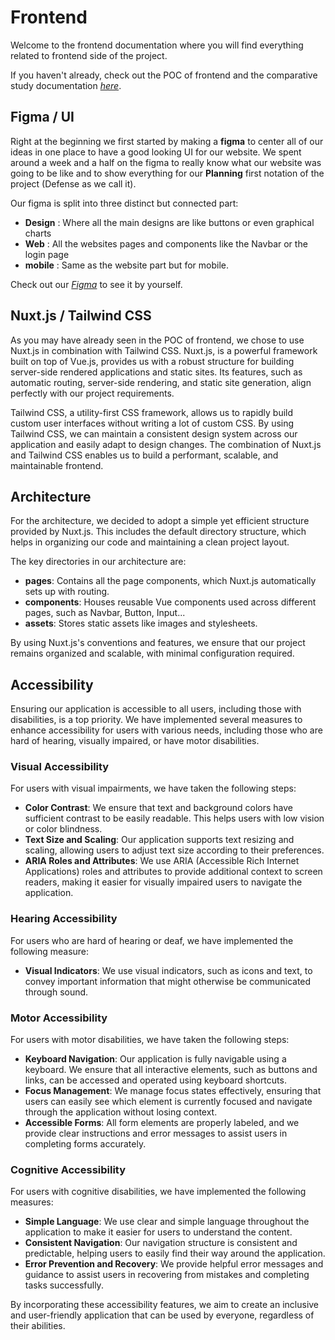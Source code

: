 # Frontend

Welcome to the frontend documentation where you will find everything related to frontend side of the project.

If you haven't already, check out the POC of frontend and the comparative study documentation [*here*](./POC.md#frontend).

## Figma / UI

Right at the beginning we first started by making a **figma** to center all of our ideas in one place to have a good looking UI for our website. We spent around a week and a half on the figma to really know what our website was going to be like and to show everything for our **Planning** first notation of the project (Defense as we call it).

Our figma is split into three distinct but connected part:
- **Design** : Where all the main designs are like buttons or even graphical charts
- **Web** : All the websites pages and components like the Navbar or the login page
- **mobile** : Same as the website part but for mobile.

Check out our [*Figma*](https://www.figma.com/design/SDi5Wr1talXN5o4wirUuSD/AREA-UI%2FUX?node-id=8-12&p=f&t=CF4lYEruvTCz68Un-0) to see it by yourself.

## Nuxt.js / Tailwind CSS

As you may have already seen in the POC of frontend, we chose to use Nuxt.js in combination with Tailwind CSS. Nuxt.js, is a powerful framework built on top of Vue.js, provides us with a robust structure for building server-side rendered applications and static sites. Its features, such as automatic routing, server-side rendering, and static site generation, align perfectly with our project requirements.

Tailwind CSS, a utility-first CSS framework, allows us to rapidly build custom user interfaces without writing a lot of custom CSS. By using Tailwind CSS, we can maintain a consistent design system across our application and easily adapt to design changes. The combination of Nuxt.js and Tailwind CSS enables us to build a performant, scalable, and maintainable frontend.

## Architecture

For the architecture, we decided to adopt a simple yet efficient structure provided by Nuxt.js. This includes the default directory structure, which helps in organizing our code and maintaining a clean project layout.

The key directories in our architecture are:
- **pages**: Contains all the page components, which Nuxt.js automatically sets up with routing.
- **components**: Houses reusable Vue components used across different pages, such as Navbar, Button, Input...
- **assets**: Stores static assets like images and stylesheets.

By using Nuxt.js's conventions and features, we ensure that our project remains organized and scalable, with minimal configuration required.

## Accessibility

Ensuring our application is accessible to all users, including those with disabilities, is a top priority. We have implemented several measures to enhance accessibility for users with various needs, including those who are hard of hearing, visually impaired, or have motor disabilities.

### Visual Accessibility

For users with visual impairments, we have taken the following steps:
- **Color Contrast**: We ensure that text and background colors have sufficient contrast to be easily readable. This helps users with low vision or color blindness.
- **Text Size and Scaling**: Our application supports text resizing and scaling, allowing users to adjust text size according to their preferences.
- **ARIA Roles and Attributes**: We use ARIA (Accessible Rich Internet Applications) roles and attributes to provide additional context to screen readers, making it easier for visually impaired users to navigate the application.

### Hearing Accessibility

For users who are hard of hearing or deaf, we have implemented the following measure:
- **Visual Indicators**: We use visual indicators, such as icons and text, to convey important information that might otherwise be communicated through sound.

### Motor Accessibility

For users with motor disabilities, we have taken the following steps:
- **Keyboard Navigation**: Our application is fully navigable using a keyboard. We ensure that all interactive elements, such as buttons and links, can be accessed and operated using keyboard shortcuts.
- **Focus Management**: We manage focus states effectively, ensuring that users can easily see which element is currently focused and navigate through the application without losing context.
- **Accessible Forms**: All form elements are properly labeled, and we provide clear instructions and error messages to assist users in completing forms accurately.

### Cognitive Accessibility

For users with cognitive disabilities, we have implemented the following measures:
- **Simple Language**: We use clear and simple language throughout the application to make it easier for users to understand the content.
- **Consistent Navigation**: Our navigation structure is consistent and predictable, helping users to easily find their way around the application.
- **Error Prevention and Recovery**: We provide helpful error messages and guidance to assist users in recovering from mistakes and completing tasks successfully.

By incorporating these accessibility features, we aim to create an inclusive and user-friendly application that can be used by everyone, regardless of their abilities.
